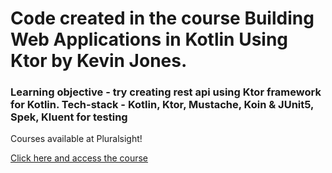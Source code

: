 # Code created in the course Building Web Applications in Kotlin Using Ktor by Kevin Jones.
### Learning objective - try creating rest api using Ktor framework for Kotlin. Tech-stack - Kotlin, Ktor, Mustache, Koin & JUnit5, Spek, Kluent for testing

Courses available at Pluralsight!

[Click here and access the course](https://www.pluralsight.com/courses/building-web-applications-kotlin-ktor)